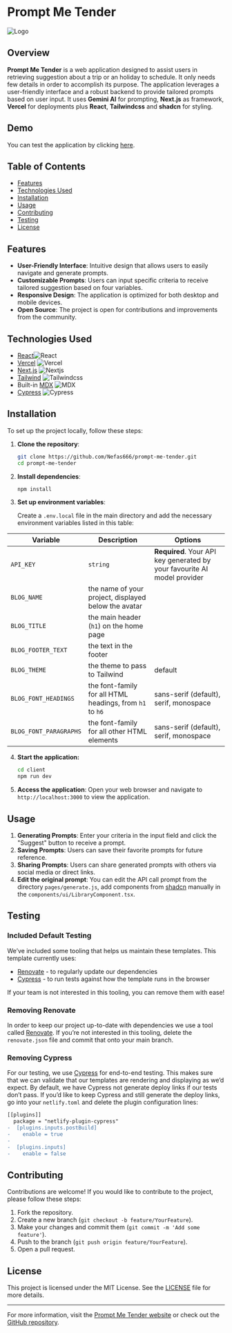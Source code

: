 # Prompt Me Tender

![Logo](https://i.ibb.co/LpPG8cp/Screenshot-2024-10-17-at-15-25-21.png)

## Overview

**Prompt Me Tender** is a web application designed to assist users in retrieving suggestion about a trip or an holiday to schedule. It only needs few details in order to accomplish its purpose. The application leverages a user-friendly interface and a robust backend to provide tailored prompts based on user input. It uses **Gemini AI** for prompting, **Next.js** as framework, **Vercel** for deployments plus **React**, **Tailwindcss** and **shadcn** for styling. 

## Demo

You can test the application by clicking [here](https://prompt-me-tender.vercel.app/).

## Table of Contents

- [Features](#features)
- [Technologies Used](#technologies-used)
- [Installation](#installation)
- [Usage](#usage)
- [Contributing](#contributing)
- [Testing](#testing)
- [License](#license)

## Features

- **User-Friendly Interface**: Intuitive design that allows users to easily navigate and generate prompts.
- **Customizable Prompts**: Users can input specific criteria to receive tailored suggestion based on four variables.
- **Responsive Design**: The application is optimized for both desktop and mobile devices.
- **Open Source**: The project is open for contributions and improvements from the community.

## Technologies Used

- [React](https://reactjs.org/)![React](https://img.shields.io/badge/React-v18-blue)
- [Vercel](https://vercel.com/) ![Vercel](https://img.shields.io/badge/Vercel-green)
- [Next.js](https://github.com/vercel/next.js) ![Nextjs](https://img.shields.io/badge/Next-v.14.2.15-8A2BE2)
- [Tailwind](https://tailwindcss.com/) ![Tailwindcss](https://img.shields.io/badge/Tailwind-v.3.0.0-a3ffb4)
- Built-in [MDX](https://mdxjs.com/) ![MDX](https://img.shields.io/badge/MDX-red)
- [Cypress](https://www.cypress.io/) ![Cypress](https://img.shields.io/badge/Cypress-v.13.15.0-03989e)


## Installation

To set up the project locally, follow these steps:

1. **Clone the repository**:
   ```bash
   git clone https://github.com/Nefas666/prompt-me-tender.git
   cd prompt-me-tender
   ```

2. **Install dependencies**:

   ```bash
   npm install
   ```

3. **Set up environment variables**:

   Create a `.env.local` file in the main directory and add the necessary environment variables listed in this table:

| Variable | Description | Options
| --- | --- | --- |
| `API_KEY` | `string` | **Required**. Your API key generated by your favourite AI model provider |
| `BLOG_NAME` | the name of your project, displayed below the avatar ||
| `BLOG_TITLE` | the main header (`h1`) on the home page ||
| `BLOG_FOOTER_TEXT`| the text in the footer ||
| `BLOG_THEME` | the theme to pass to Tailwind | default |
| `BLOG_FONT_HEADINGS` | the font-family for all HTML headings, from `h1` to `h6`| sans-serif (default), serif, monospace|
| `BLOG_FONT_PARAGRAPHS` | the font-family for all other HTML elements | sans-serif (default), serif, monospace|

4. **Start the application:**
   ```bash
   cd client
   npm run dev
   ```

5. **Access the application**:
   Open your web browser and navigate to `http://localhost:3000` to view the application.

## Usage

1. **Generating Prompts**: Enter your criteria in the input field and click the "Suggest" button to receive a prompt.
2. **Saving Prompts**: Users can save their favorite prompts for future reference.
3. **Sharing Prompts**: Users can share generated prompts with others via social media or direct links.
4. **Edit the original prompt**: You can edit the API call prompt from the directory `pages/generate.js`, add components from [shadcn](https://ui.shadcn.com/) manually in the `components/ui/LibraryComponent.tsx`.


## Testing

### Included Default Testing

We’ve included some tooling that helps us maintain these templates. This template currently uses:

- [Renovate](https://www.mend.io/free-developer-tools/renovate/) - to regularly update our dependencies
- [Cypress](https://www.cypress.io/) - to run tests against how the template runs in the browser


If your team is not interested in this tooling, you can remove them with ease!

### Removing Renovate

In order to keep our project up-to-date with dependencies we use a tool called [Renovate](https://github.com/marketplace/renovate). If you’re not interested in this tooling, delete the `renovate.json` file and commit that onto your main branch.

### Removing Cypress

For our testing, we use [Cypress](https://www.cypress.io/) for end-to-end testing. This makes sure that we can validate that our templates are rendering and displaying as we’d expect. By default, we have Cypress not generate deploy links if our tests don’t pass. If you’d like to keep Cypress and still generate the deploy links, go into your `netlify.toml` and delete the plugin configuration lines:

```diff
[[plugins]]
  package = "netlify-plugin-cypress"
-  [plugins.inputs.postBuild]
-    enable = true
-
-  [plugins.inputs]
-    enable = false
```

## Contributing

Contributions are welcome! If you would like to contribute to the project, please follow these steps:

1. Fork the repository.
2. Create a new branch (`git checkout -b feature/YourFeature`).
3. Make your changes and commit them (`git commit -m 'Add some feature'`).
4. Push to the branch (`git push origin feature/YourFeature`).
5. Open a pull request.

## License

This project is licensed under the MIT License. See the [LICENSE](LICENSE) file for more details.

---

For more information, visit the [Prompt Me Tender website](https://prompt-me-tender.vercel.app/) or check out the [GitHub repository](https://github.com/Nefas666/prompt-me-tender).